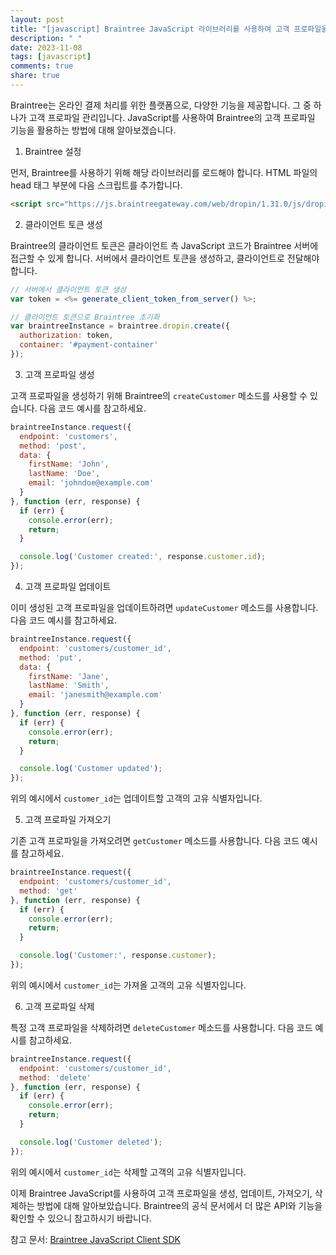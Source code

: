 ```yaml
---
layout: post
title: "[javascript] Braintree JavaScript 라이브러리를 사용하여 고객 프로파일을 관리하는 방법은 무엇인가요?"
description: " "
date: 2023-11-08
tags: [javascript]
comments: true
share: true
---
```


Braintree는 온라인 결제 처리를 위한 플랫폼으로, 다양한 기능을 제공합니다. 그 중 하나가 고객 프로파일 관리입니다. JavaScript를 사용하여 Braintree의 고객 프로파일 기능을 활용하는 방법에 대해 알아보겠습니다.

1. Braintree 설정

먼저, Braintree를 사용하기 위해 해당 라이브러리를 로드해야 합니다. HTML 파일의 head 태그 부분에 다음 스크립트를 추가합니다.

```html
<script src="https://js.braintreegateway.com/web/dropin/1.31.0/js/dropin.min.js"></script>
```

2. 클라이언트 토큰 생성

Braintree의 클라이언트 토큰은 클라이언트 측 JavaScript 코드가 Braintree 서버에 접근할 수 있게 합니다. 서버에서 클라이언트 토큰을 생성하고, 클라이언트로 전달해야 합니다.

```javascript
// 서버에서 클라이언트 토큰 생성
var token = <%= generate_client_token_from_server() %>;

// 클라이언트 토큰으로 Braintree 초기화
var braintreeInstance = braintree.dropin.create({
  authorization: token,
  container: '#payment-container'
});
```

3. 고객 프로파일 생성

고객 프로파일을 생성하기 위해 Braintree의 `createCustomer` 메소드를 사용할 수 있습니다. 다음 코드 예시를 참고하세요.

```javascript
braintreeInstance.request({
  endpoint: 'customers',
  method: 'post',
  data: {
    firstName: 'John',
    lastName: 'Doe',
    email: 'johndoe@example.com'
  }
}, function (err, response) {
  if (err) {
    console.error(err);
    return;
  }

  console.log('Customer created:', response.customer.id);
});
```

4. 고객 프로파일 업데이트

이미 생성된 고객 프로파일을 업데이트하려면 `updateCustomer` 메소드를 사용합니다. 다음 코드 예시를 참고하세요.

```javascript
braintreeInstance.request({
  endpoint: 'customers/customer_id',
  method: 'put',
  data: {
    firstName: 'Jane',
    lastName: 'Smith',
    email: 'janesmith@example.com'
  }
}, function (err, response) {
  if (err) {
    console.error(err);
    return;
  }

  console.log('Customer updated');
});
```

위의 예시에서 `customer_id`는 업데이트할 고객의 고유 식별자입니다.

5. 고객 프로파일 가져오기

기존 고객 프로파일을 가져오려면 `getCustomer` 메소드를 사용합니다. 다음 코드 예시를 참고하세요.

```javascript
braintreeInstance.request({
  endpoint: 'customers/customer_id',
  method: 'get'
}, function (err, response) {
  if (err) {
    console.error(err);
    return;
  }

  console.log('Customer:', response.customer);
});
```

위의 예시에서 `customer_id`는 가져올 고객의 고유 식별자입니다.

6. 고객 프로파일 삭제

특정 고객 프로파일을 삭제하려면 `deleteCustomer` 메소드를 사용합니다. 다음 코드 예시를 참고하세요.

```javascript
braintreeInstance.request({
  endpoint: 'customers/customer_id',
  method: 'delete'
}, function (err, response) {
  if (err) {
    console.error(err);
    return;
  }

  console.log('Customer deleted');
});
```

위의 예시에서 `customer_id`는 삭제할 고객의 고유 식별자입니다.

이제 Braintree JavaScript를 사용하여 고객 프로파일을 생성, 업데이트, 가져오기, 삭제하는 방법에 대해 알아보았습니다. Braintree의 공식 문서에서 더 많은 API와 기능을 확인할 수 있으니 참고하시기 바랍니다.

참고 문서: [Braintree JavaScript Client SDK](https://developers.braintreepayments.com/guides/client-sdk/javascript/v3)